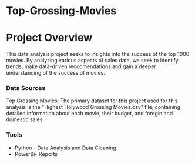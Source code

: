 # Top-Grossing-Movies


# Project Overview

This data analysis project seeks to insights into the success of the top 1000 movies. By analyzing various aspects of sales data, we seek to identify trends, make data-driven reccomendations and gain a deeper understanding of the success of movies.


### Data Sources
Top Grossing Movies: The primary dataset for this project used for this analysis is the "Highest Holywood Grossing Movies.csv" file, containing detailed information about each movie, their budget, and foregin and domestic sales.

### Tools

- Python - Data Analysis and Data Cleaning
- PowerBi- Reports
